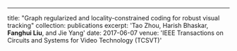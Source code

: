 ---
title: "Graph regularized and locality-constrained coding for robust visual tracking"
collection: publications
excerpt: 'Tao Zhou, Harish Bhaskar, **Fanghui Liu**, and Jie Yang'
date: 2017-06-07
venue: 'IEEE Transactions on Circuits and Systems for Video Technology (TCSVT)'


